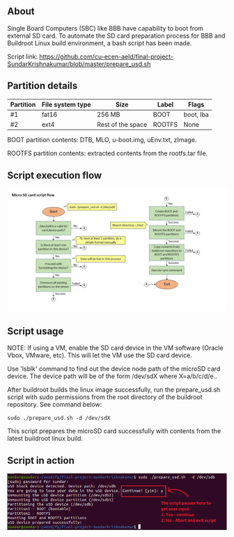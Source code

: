 ## About

Single Board Computers (SBC) like BBB have capability to boot from external SD card. To automate the SD card preparation process for BBB and Buildroot Linux build environment, a bash script has been made.

Script link: https://github.com/cu-ecen-aeld/final-project-SundarKrishnakumar/blob/master/prepare_usd.sh


## Partition details

| Partition | File system type | Size | Label| Flags |
| ---------------- | -------------| ---------------- | ---------------- |---------------- |
| #1     | fat16  | 256 MB              |  BOOT| boot, lba|
| #2      | ext4      | Rest of the space | ROOTFS |  None |

BOOT partition contents: DTB, MLO, u-boot.img, uEnv.txt, zImage.

ROOTFS partition contents: extracted contents from the rootfs.tar file.

## Script execution flow

![script-execution-flow](https://github.com/cu-ecen-aeld/final-project-rajatchaple/blob/main/images/usd-script-flow.jpg)


## Script usage

NOTE: If using a VM, enable the SD card device in the VM software (Oracle Vbox, VMware, etc). This will let the VM use the SD card device.

Use 'lsblk' command to find out the device node path of the microSD card device. The device path will be of the form /dev/sdX where X=a/b/c/d/e..

After buildroot builds the linux image successfully, run the prepare_usd.sh script with sudo permissions from the root directory of the buildroot repository. See command below:

```
sudo ./prepare_usd.sh -d /dev/sdX
```

This script prepares the microSD card successfully with contents from the latest buildroot linux build.

## Script in action

![script-execution-flow](https://github.com/cu-ecen-aeld/final-project-rajatchaple/blob/main/images/sdcard_prepare_in_action.PNG)




